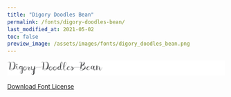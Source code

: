 ```yaml
---
title: "Digory Doodles Bean"
permalink: /fonts/digory-doodles-bean/
last_modified_at: 2021-05-02
toc: false
preview_image: /assets/images/fonts/digory_doodles_bean.png
---
```

![Baumans](/assets/images/fonts/digory_doodles_bean.png)

[Download Font License](https://github.com/inkstitch/inkstitch/tree/main/fonts/digory_doodles_bean/LICENSE)
